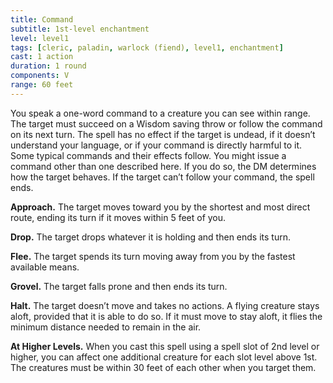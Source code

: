 ```yaml
---
title: Command
subtitle: 1st-level enchantment
level: level1
tags: [cleric, paladin, warlock (fiend), level1, enchantment]
cast: 1 action
duration: 1 round
components: V
range: 60 feet
---
```

You speak a one-word command to a creature you can see within range. The target must succeed on a Wisdom saving throw or follow the command on its next turn. The spell has no effect if the target is undead, if it doesn’t understand your language, or if your command is directly harmful to it.
Some typical commands and their effects follow. You might issue a command other than one described here. If you do so, the DM determines how the target behaves. If the target can’t follow your command, the spell ends.

**Approach.** The target moves toward you by the shortest and most direct route, ending its turn if it moves within 5 feet of you.

**Drop.** The target drops whatever it is holding and then
ends its turn.

**Flee.** The target spends its turn moving away from you by the fastest available means.

**Grovel.** The target falls prone and then ends its turn.

**Halt.** The target doesn’t move and takes no actions. A flying creature stays aloft, provided that it is able to do so. If it must move to stay aloft, it flies the minimum distance needed to remain in the air.

**At Higher Levels.** When you cast this spell using a spell slot of 2nd level or higher, you can affect one additional creature for each slot level above 1st. The creatures must be within 30 feet of each other when you target them.